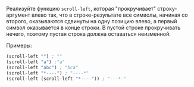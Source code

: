 
Реализуйте функцию `scroll-left`, которая "прокручивает" строку-аргумент влево так, что в строке-результате все символы, начиная со второго, оказываются сдвинуты на одну позицию влево, а первый символ оказывается в конце строки. В пустой строке прокручивать нечего, поэтому пустая строка должна оставаться неизменной.

Примеры:

```scheme
(scroll-left "") ; ""
(scroll-left "a") ;"a"
(scroll-left "abc") ; "bca"
(scroll-left "*----") ; "----*"
(scroll-left (scroll-left "*----")) ; "---*-"
```
